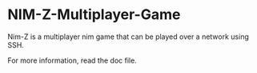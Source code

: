 # NIM-Z-Multiplayer-Game
Nim-Z is a multiplayer nim game that can be played over a network using SSH.

For more information, read the doc file.
